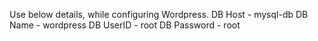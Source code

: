 Use below details, while configuring Wordpress.
DB Host - mysql-db
DB Name - wordpress
DB UserID - root
DB Password - root